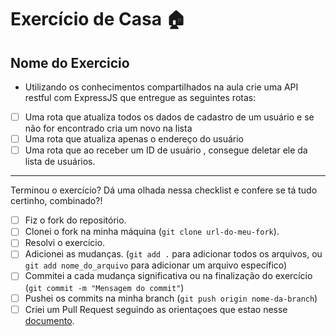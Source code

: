 # Exercício de Casa 🏠

## Nome do Exercicio

- Utilizando os conhecimentos compartilhados na aula crie uma API restful com ExpressJS que entregue as seguintes rotas:
- [ ] Uma rota que atualiza todos os dados de cadastro de um usuário e se não for encontrado cria um novo na lista
- [ ] Uma rota que atualiza apenas o endereço do usuário
- [ ] Uma rota que ao receber um ID de usuário , consegue deletar ele da lista de usuários.

---

Terminou o exercício? Dá uma olhada nessa checklist e confere se tá tudo certinho, combinado?!

- [ ] Fiz o fork do repositório.
- [ ] Clonei o fork na minha máquina (`git clone url-do-meu-fork`).
- [ ] Resolvi o exercício.
- [ ] Adicionei as mudanças. (`git add .` para adicionar todos os arquivos, ou `git add nome_do_arquivo` para adicionar um arquivo específico)
- [ ] Commitei a cada mudança significativa ou na finalização do exercício (`git commit -m "Mensagem do commit"`)
- [ ] Pushei os commits na minha branch (`git push origin nome-da-branch`)
- [ ] Criei um Pull Request seguindo as orientaçoes que estao nesse [documento](/exercicios/para-casa/instrucoes-pull-request.md).
